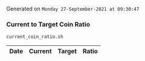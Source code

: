 Generated on `Monday 27-September-2021 at 09:30:47`

### Current to Target Coin Ratio
`current_coin_ratio.sh`

Date|Current|Target|Ratio
---|---|---|---
